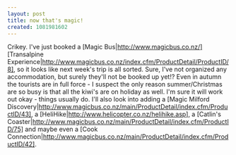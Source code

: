 ```yaml
---
layout: post
title: now that's magic!
created: 1081981602
---
```

Crikey.  I've just booked a [Magic Bus|http://www.magicbus.co.nz/] [Transalpine Experience|http://www.magicbus.co.nz/index.cfm/ProductDetail/ProductID/8], so it looks like next week's trip is all sorted.  Sure, I've not organized any accommodation, but surely they'll not be booked up yet!?  Even in autumn the tourists are in full force - I suspect the only reason summer/Christmas are so busy is that all the kiwi's are on holiday as well.  I'm sure it will work out okay - things usually do.  I'll also look into adding a [Magic Milford Discovery|http://www.magicbus.co.nz/main/ProductDetail/index.cfm/ProductID/43], a [HeliHike|http://www.helicopter.co.nz/helihike.asp], a [Catlin's Coaster|http://www.magicbus.co.nz/main/ProductDetail/index.cfm/ProductID/75] and maybe even a [Cook Connection|http://www.magicbus.co.nz/main/ProductDetail/index.cfm/ProductID/42].
